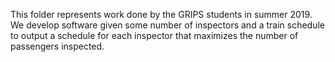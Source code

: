 This folder represents work done by the GRIPS students in summer 2019.
We develop software given some number of inspectors and a train schedule
to output a schedule for each inspector that maximizes the number of passengers
inspected.
